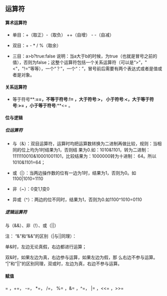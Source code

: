 ## 运算符

#### 算术运算符

* 单目：+（取正）-（取负） ++（自增） - -（自减）

* 双目：+ - \* / %（取余）

* 三目：a&gt;b?true:false 说明：当a大于b的时候，为true（也就是冒号之前的值），否则为false；这整个运算符包括一个关系运算符（可以是“&gt;”，"&lt;"，"!="等等），一个“？”，一个“：”，冒号前后需要有两个表达式或者是值或者是对象。

#### 关系运算符

* 等于符号**:**==，不等于符号**:**!= ，大于符号**:**&gt;， 小于符号**:**&lt;，大于等于符号**:**&gt;= ，小于等于符号**:**&lt;= 。

#### 位与逻辑

##### 位运算符

* 与（&）：双目运算符，运算时均把运算数转换为二进制再做比较，规则：当相同的位上均为1时结果为1，否则结 果为0.如：1010&1101，转为二进制：1111110010&10001001101，比较结果为：1000000转为十进制： 64。所以1010&1101=64；

* 或（\|）：当两边操作数的位有一边为1时，结果为1，否则为0。如1100\|1010=1110

* 非（~）：0变1,1变0

* 异或（^）：两边的位不同时，结果为1，否则为0.如1100^1010=0110

##### 逻辑运算符

与（&&）、非（!）、或（\|\|）

注： “&”和“&&”的区别（\|与\|\|同理）：

单&时，左边无论真假，右边都进行运算；

双&时，如果左边为真，右边参与运算，如果左边为假，那 么右边不参与运算。 “\|”和“\|\|”的区别同理，双或时，左边为真，右边不参与运算。

#### 赋值

= ，+=， -=， \*=， /=， %= ，&= ，^=， \|= ，&lt;&lt;= ，&gt;&gt;=

